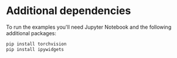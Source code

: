 # Additional dependencies

To run the examples you'll need Jupyter Notebook and the following additional packages:
```bash
pip install torchvision
pip install ipywidgets
```
